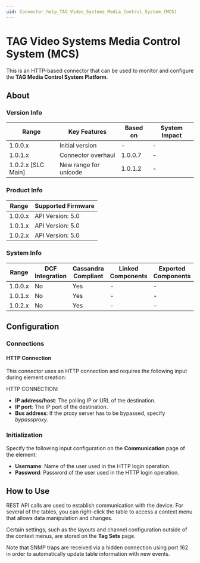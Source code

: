 ```yaml
---
uid: Connector_help_TAG_Video_Systems_Media_Control_System_(MCS)
---
```


# TAG Video Systems Media Control System (MCS)

This is an HTTP-based connector that can be used to monitor and configure the **TAG Media Control System Platform**.

## About

### Version Info

| Range              | Key Features       | Based on | System Impact |
|--------------------|--------------------|----------|---------------|
| 1.0.0.x            | Initial version    | -        | -             |
| 1.0.1.x            | Connector overhaul | 1.0.0.7  | -             |
| 1.0.2.x [SLC Main] | New range for unicode | 1.0.1.2  | -             |

### Product Info

| Range     | Supported Firmware     |
|-----------|------------------------|
| 1.0.0.x   | API Version: 5.0       |
| 1.0.1.x   | API Version: 5.0       |
| 1.0.2.x   | API Version: 5.0       |

### System Info

| Range     | DCF Integration     | Cassandra Compliant     | Linked Components     | Exported Components     |
|-----------|---------------------|-------------------------|-----------------------|-------------------------|
| 1.0.0.x   | No                  | Yes                     | -                     | -                       |
| 1.0.1.x   | No                  | Yes                     | -                     | -                       |
| 1.0.2.x   | No                  | Yes                     | -                     | -                       |

## Configuration

### Connections

#### HTTP Connection

This connector uses an HTTP connection and requires the following input during element creation:

HTTP CONNECTION:

- **IP address/host**: The polling IP or URL of the destination.
- **IP port**: The IP port of the destination.
- **Bus address**: If the proxy server has to be bypassed, specify *bypassproxy.*

### Initialization

Specify the following input configuration on the **Communication** page of the element:

- **Username**: Name of the user used in the HTTP login operation.
- **Password**: Password of the user used in the HTTP login operation.

## How to Use

REST API calls are used to establish communication with the device. For several of the tables, you can right-click the table to access a context menu that allows data manipulation and changes.

Certain settings, such as the layouts and channel configuration outside of the context menus, are stored on the **Tag Sets** page.

Note that SNMP traps are received via a hidden connection using port 162 in order to automatically update table information with new events.
